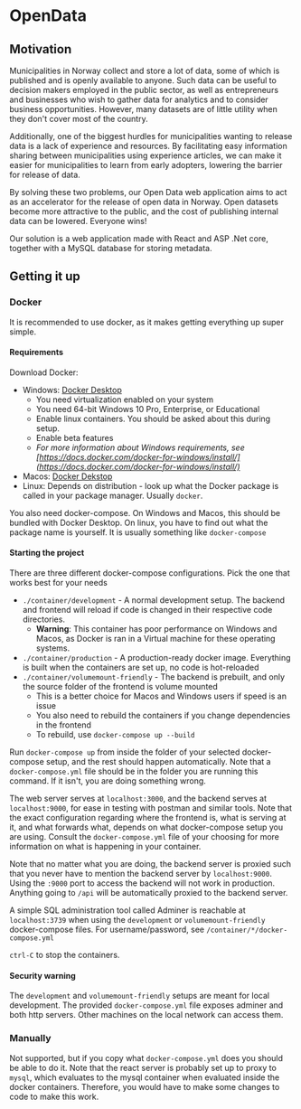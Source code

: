 # OpenData

## Motivation

Municipalities in Norway collect and store a lot of data, some of which is published and is openly available to anyone. Such data can be useful to decision makers employed in the public sector, as well as entrepreneurs and businesses who wish to gather data for analytics and to consider business opportunities. However, many datasets are of little utility when they don't cover most of the country.

Additionally, one of the biggest hurdles for municipalities wanting to release data is a lack of experience and resources. By facilitating easy information sharing between municipalities using experience articles, we can make it easier for municipalities to learn from early adopters, lowering the barrier for release of data.

By solving these two problems, our Open Data web application aims to act as an accelerator for the release of open data in Norway. Open datasets become more attractive to the public, and the cost of publishing internal data can be lowered. Everyone wins!

Our solution is a web application made with React and ASP .Net core, together with a MySQL database for storing metadata.

## Getting it up

### Docker

It is recommended to use docker, as it makes getting everything up super simple.

#### Requirements

Download Docker:

 * Windows: [Docker Desktop](https://hub.docker.com/editions/community/docker-ce-desktop-windows)
   - You need virtualization enabled on your system
   - You need 64-bit Windows 10 Pro, Enterprise, or Educational
   - Enable linux containers. You should be asked about this during setup.
   - Enable beta features
   - _For more information about Windows requirements, see [https://docs.docker.com/docker-for-windows/install/](https://docs.docker.com/docker-for-windows/install/)_
 * Macos: [Docker Dekstop](https://hub.docker.com/editions/community/docker-ce-desktop-mac/)
 * Linux: Depends on distribution - look up what the Docker package is called in your package manager. Usually `docker`.

You also need docker-compose. On Windows and Macos, this should be bundled with Docker Desktop. On linux, you have to find out what the package name is yourself. It is usually something like `docker-compose`

#### Starting the project

There are three different docker-compose configurations. Pick the one that works best for your needs

 * `./container/development` - A normal development setup. The backend and frontend will reload if code is changed in their respective code directories.
   - **Warning**: This container has poor performance on Windows and Macos, as Docker is ran in a Virtual machine for these operating systems.
 * `./container/production` - A production-ready docker image. Everything is built when the containers are set up, no code is hot-reloaded
 * `./container/volumemount-friendly` - The backend is prebuilt, and only the source folder of the frontend is volume mounted
   - This is a better choice for Macos and Windows users if speed is an issue
   - You also need to rebuild the containers if you change dependencies in the frontend
   - To rebuild, use `docker-compose up --build`

Run `docker-compose up` from inside the folder of your selected docker-compose setup, and the rest should happen automatically. Note that a `docker-compose.yml` file should be in the folder you are running this command. If it isn't, you are doing something wrong.

The web server serves at `localhost:3000`, and the backend serves at `localhost:9000`, for ease in testing with postman and similar tools. Note that the exact configuration regarding where the frontend is, what is serving at it, and what forwards what, depends on what docker-compose setup you are using. Consult the `docker-compose.yml` file of your choosing for more information on what is happening in your container.

Note that no matter what you are doing, the backend server is proxied such that you never have to mention the backend server by `localhost:9000`. Using the `:9000` port to access the backend will not work in production. Anything going to `/api` will be automatically proxied to the backend server.

A simple SQL administration tool called Adminer is reachable at `localhost:3739` when using the `development` or `volumemount-friendly` docker-compose files. For username/password, see `/container/*/docker-compose.yml`

`ctrl-C` to stop the containers.

#### Security warning

The `development` and `volumemount-friendly` setups are meant for local development. The provided `docker-compose.yml` file exposes adminer and both http servers. Other machines on the local network can access them.

### Manually

Not supported, but if you copy what `docker-compose.yml` does you should be able to do it. Note that the react server is probably set up to proxy to `mysql`, which evaluates to the mysql container when evaluated inside the docker containers. Therefore, you would have to make some changes to code to make this work. 

